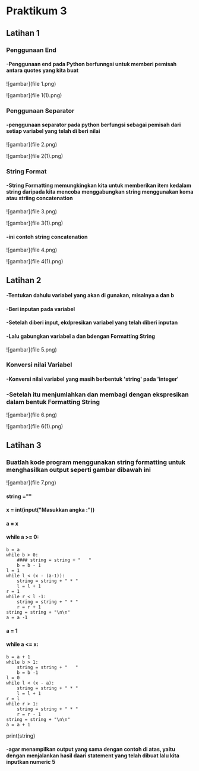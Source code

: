 # Praktikum 3

## Latihan 1

### Penggunaan End

#### -Penggunaan end pada Python berfunngsi untuk memberi pemisah antara quotes yang kita buat

![gambar](file 1.png)

![gambar](file 1(1).png)

### Penggunaan Separator

#### -penggunaan separator pada python berfungsi sebagai pemisah dari setiap variabel yang telah di beri nilai

![gambar](file 2.png)

![gambar](file 2(1).png)

### String Format

#### -String Formatting memungkingkan kita untuk memberikan item kedalam string daripada kita mencoba menggabungkan string menggunakan koma atau striing concatenation

![gambar](file 3.png)

![gambar](file 3(1).png)

#### -ini contoh string concatenation

![gambar](file 4.png)

![gambar](file 4(1).png)

## Latihan 2

#### -Tentukan dahulu variabel yang akan di gunakan, misalnya a dan b

#### -Beri inputan pada variabel 

#### -Setelah diberi input, ekdpresikan variabel yang telah diberi inputan 

#### -Lalu gabungkan variabel a dan bdengan  Formatting String

![gambar](file 5.png)

### Konversi nilai Variabel 

#### -Konversi nilai variabel yang masih berbentuk 'string' pada 'integer'

### -Setelah itu menjumlahkan dan membagi dengan ekspresikan dalam bentuk Formatting String

![gambar](file 6.png)

![gambar](file 6(1).png)

## Latihan 3

### Buatlah kode program menggunakan string formatting untuk menghasilkan output seperti gambar dibawah ini

![gambar](file 7.png)

 #### string =""
 #### x = int(input("Masukkan angka :"))
 #### a = x
 #### while a >= 0:
    b = a
    while b > 0:
        #### string = string + "   "
        b = b - 1
    l = 1
    while l < (x - (a-1)):
        string = string + " * "
        l = l + 1
    r = 1
    while r < l -1:
        string = string + " * "
        r = r + 1
    string = string + "\n\n"
    a = a -1
 #### a = 1
 #### while a <= x:
    b = a + 1
    while b > 1:
        string = string + "   "
        b = b -1
    l = 0
    while l < (x - a):
        string = string + " * "
        l = l + 1
    r = l
    while r > 1:
        string = string + " * "
        r = r - 1
    string = string + "\n\n"
    a = a + 1
print(string)

#### -agar menampilkan output yang sama dengan contoh di atas, yaitu dengan menjalankan hasil daari statement yang telah dibuat lalu kita inputkan numeric 5
